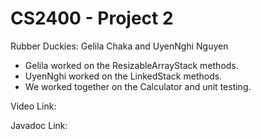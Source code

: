 # CS2400 - Project 2

Rubber Duckies: Gelila Chaka and UyenNghi Nguyen
- Gelila worked on the ResizableArrayStack methods.
- UyenNghi worked on the LinkedStack methods.
- We worked together on the Calculator and unit testing.

Video Link: 

Javadoc Link: 
